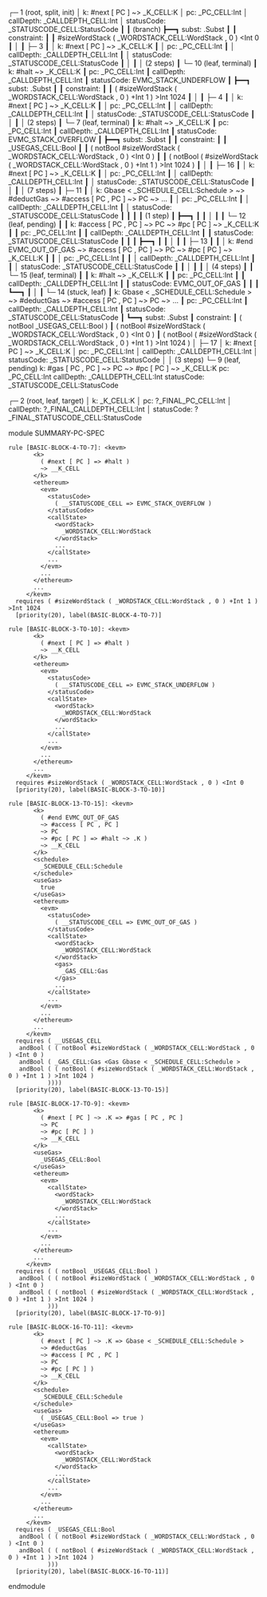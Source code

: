 
┌─ 1 (root, split, init)
│   k: #next [ PC ] ~> _K_CELL:K
│   pc: _PC_CELL:Int
│   callDepth: _CALLDEPTH_CELL:Int
│   statusCode: _STATUSCODE_CELL:StatusCode
┃
┃ (branch)
┣━━┓ subst: .Subst
┃  ┃ constraint:
┃  ┃     #sizeWordStack ( _WORDSTACK_CELL:WordStack , 0 ) <Int 0
┃  │
┃  ├─ 3
┃  │   k: #next [ PC ] ~> _K_CELL:K
┃  │   pc: _PC_CELL:Int
┃  │   callDepth: _CALLDEPTH_CELL:Int
┃  │   statusCode: _STATUSCODE_CELL:StatusCode
┃  │
┃  │  (2 steps)
┃  └─ 10 (leaf, terminal)
┃      k: #halt ~> _K_CELL:K
┃      pc: _PC_CELL:Int
┃      callDepth: _CALLDEPTH_CELL:Int
┃      statusCode: EVMC_STACK_UNDERFLOW
┃
┣━━┓ subst: .Subst
┃  ┃ constraint:
┃  ┃     ( #sizeWordStack ( _WORDSTACK_CELL:WordStack , 0 ) +Int 1 ) >Int 1024
┃  │
┃  ├─ 4
┃  │   k: #next [ PC ] ~> _K_CELL:K
┃  │   pc: _PC_CELL:Int
┃  │   callDepth: _CALLDEPTH_CELL:Int
┃  │   statusCode: _STATUSCODE_CELL:StatusCode
┃  │
┃  │  (2 steps)
┃  └─ 7 (leaf, terminal)
┃      k: #halt ~> _K_CELL:K
┃      pc: _PC_CELL:Int
┃      callDepth: _CALLDEPTH_CELL:Int
┃      statusCode: EVMC_STACK_OVERFLOW
┃
┣━━┓ subst: .Subst
┃  ┃ constraint:
┃  ┃     _USEGAS_CELL:Bool
┃  ┃     ( notBool #sizeWordStack ( _WORDSTACK_CELL:WordStack , 0 ) <Int 0 )
┃  ┃     ( notBool ( #sizeWordStack ( _WORDSTACK_CELL:WordStack , 0 ) +Int 1 ) >Int 1024 )
┃  │
┃  ├─ 16
┃  │   k: #next [ PC ] ~> _K_CELL:K
┃  │   pc: _PC_CELL:Int
┃  │   callDepth: _CALLDEPTH_CELL:Int
┃  │   statusCode: _STATUSCODE_CELL:StatusCode
┃  │
┃  │  (7 steps)
┃  ├─ 11
┃  │   k: Gbase < _SCHEDULE_CELL:Schedule > ~> #deductGas ~> #access [ PC , PC ] ~> PC ~>  ...
┃  │   pc: _PC_CELL:Int
┃  │   callDepth: _CALLDEPTH_CELL:Int
┃  │   statusCode: _STATUSCODE_CELL:StatusCode
┃  ┃
┃  ┃ (1 step)
┃  ┣━━┓
┃  ┃  │
┃  ┃  └─ 12 (leaf, pending)
┃  ┃      k: #access [ PC , PC ] ~> PC ~> #pc [ PC ] ~> _K_CELL:K
┃  ┃      pc: _PC_CELL:Int
┃  ┃      callDepth: _CALLDEPTH_CELL:Int
┃  ┃      statusCode: _STATUSCODE_CELL:StatusCode
┃  ┃
┃  ┣━━┓
┃  ┃  │
┃  ┃  ├─ 13
┃  ┃  │   k: #end EVMC_OUT_OF_GAS ~> #access [ PC , PC ] ~> PC ~> #pc [ PC ] ~> _K_CELL:K
┃  ┃  │   pc: _PC_CELL:Int
┃  ┃  │   callDepth: _CALLDEPTH_CELL:Int
┃  ┃  │   statusCode: _STATUSCODE_CELL:StatusCode
┃  ┃  │
┃  ┃  │  (4 steps)
┃  ┃  └─ 15 (leaf, terminal)
┃  ┃      k: #halt ~> _K_CELL:K
┃  ┃      pc: _PC_CELL:Int
┃  ┃      callDepth: _CALLDEPTH_CELL:Int
┃  ┃      statusCode: EVMC_OUT_OF_GAS
┃  ┃
┃  ┗━━┓
┃     │
┃     └─ 14 (stuck, leaf)
┃         k: Gbase < _SCHEDULE_CELL:Schedule > ~> #deductGas ~> #access [ PC , PC ] ~> PC ~>  ...
┃         pc: _PC_CELL:Int
┃         callDepth: _CALLDEPTH_CELL:Int
┃         statusCode: _STATUSCODE_CELL:StatusCode
┃
┗━━┓ subst: .Subst
   ┃ constraint:
   ┃     ( notBool _USEGAS_CELL:Bool )
   ┃     ( notBool #sizeWordStack ( _WORDSTACK_CELL:WordStack , 0 ) <Int 0 )
   ┃     ( notBool ( #sizeWordStack ( _WORDSTACK_CELL:WordStack , 0 ) +Int 1 ) >Int 1024 )
   │
   ├─ 17
   │   k: #next [ PC ] ~> _K_CELL:K
   │   pc: _PC_CELL:Int
   │   callDepth: _CALLDEPTH_CELL:Int
   │   statusCode: _STATUSCODE_CELL:StatusCode
   │
   │  (3 steps)
   └─ 9 (leaf, pending)
       k: #gas [ PC , PC ] ~> PC ~> #pc [ PC ] ~> _K_CELL:K
       pc: _PC_CELL:Int
       callDepth: _CALLDEPTH_CELL:Int
       statusCode: _STATUSCODE_CELL:StatusCode


┌─ 2 (root, leaf, target)
│   k: _K_CELL:K
│   pc: ?_FINAL_PC_CELL:Int
│   callDepth: ?_FINAL_CALLDEPTH_CELL:Int
│   statusCode: ?_FINAL_STATUSCODE_CELL:StatusCode



module SUMMARY-PC-SPEC
    
    
    rule [BASIC-BLOCK-4-TO-7]: <kevm>
           <k>
             ( #next [ PC ] => #halt )
             ~> __K_CELL
           </k>
           <ethereum>
             <evm>
               <statusCode>
                 ( __STATUSCODE_CELL => EVMC_STACK_OVERFLOW )
               </statusCode>
               <callState>
                 <wordStack>
                   _WORDSTACK_CELL:WordStack
                 </wordStack>
                 ...
               </callState>
               ...
             </evm>
             ...
           </ethereum>
           ...
         </kevm>
      requires ( #sizeWordStack ( _WORDSTACK_CELL:WordStack , 0 ) +Int 1 ) >Int 1024
      [priority(20), label(BASIC-BLOCK-4-TO-7)]
    
    rule [BASIC-BLOCK-3-TO-10]: <kevm>
           <k>
             ( #next [ PC ] => #halt )
             ~> __K_CELL
           </k>
           <ethereum>
             <evm>
               <statusCode>
                 ( __STATUSCODE_CELL => EVMC_STACK_UNDERFLOW )
               </statusCode>
               <callState>
                 <wordStack>
                   _WORDSTACK_CELL:WordStack
                 </wordStack>
                 ...
               </callState>
               ...
             </evm>
             ...
           </ethereum>
           ...
         </kevm>
      requires #sizeWordStack ( _WORDSTACK_CELL:WordStack , 0 ) <Int 0
      [priority(20), label(BASIC-BLOCK-3-TO-10)]
    
    rule [BASIC-BLOCK-13-TO-15]: <kevm>
           <k>
             ( #end EVMC_OUT_OF_GAS
             ~> #access [ PC , PC ]
             ~> PC
             ~> #pc [ PC ] => #halt ~> .K )
             ~> __K_CELL
           </k>
           <schedule>
             _SCHEDULE_CELL:Schedule
           </schedule>
           <useGas>
             true
           </useGas>
           <ethereum>
             <evm>
               <statusCode>
                 ( __STATUSCODE_CELL => EVMC_OUT_OF_GAS )
               </statusCode>
               <callState>
                 <wordStack>
                   _WORDSTACK_CELL:WordStack
                 </wordStack>
                 <gas>
                   _GAS_CELL:Gas
                 </gas>
                 ...
               </callState>
               ...
             </evm>
             ...
           </ethereum>
           ...
         </kevm>
      requires ( __USEGAS_CELL
       andBool ( ( notBool #sizeWordStack ( _WORDSTACK_CELL:WordStack , 0 ) <Int 0 )
       andBool ( _GAS_CELL:Gas <Gas Gbase < _SCHEDULE_CELL:Schedule >
       andBool ( ( notBool ( #sizeWordStack ( _WORDSTACK_CELL:WordStack , 0 ) +Int 1 ) >Int 1024 )
               ))))
      [priority(20), label(BASIC-BLOCK-13-TO-15)]
    
    rule [BASIC-BLOCK-17-TO-9]: <kevm>
           <k>
             ( #next [ PC ] ~> .K => #gas [ PC , PC ]
             ~> PC
             ~> #pc [ PC ] )
             ~> __K_CELL
           </k>
           <useGas>
             _USEGAS_CELL:Bool
           </useGas>
           <ethereum>
             <evm>
               <callState>
                 <wordStack>
                   _WORDSTACK_CELL:WordStack
                 </wordStack>
                 ...
               </callState>
               ...
             </evm>
             ...
           </ethereum>
           ...
         </kevm>
      requires ( ( notBool _USEGAS_CELL:Bool )
       andBool ( ( notBool #sizeWordStack ( _WORDSTACK_CELL:WordStack , 0 ) <Int 0 )
       andBool ( ( notBool ( #sizeWordStack ( _WORDSTACK_CELL:WordStack , 0 ) +Int 1 ) >Int 1024 )
               )))
      [priority(20), label(BASIC-BLOCK-17-TO-9)]
    
    rule [BASIC-BLOCK-16-TO-11]: <kevm>
           <k>
             ( #next [ PC ] ~> .K => Gbase < _SCHEDULE_CELL:Schedule >
             ~> #deductGas
             ~> #access [ PC , PC ]
             ~> PC
             ~> #pc [ PC ] )
             ~> __K_CELL
           </k>
           <schedule>
             _SCHEDULE_CELL:Schedule
           </schedule>
           <useGas>
             ( _USEGAS_CELL:Bool => true )
           </useGas>
           <ethereum>
             <evm>
               <callState>
                 <wordStack>
                   _WORDSTACK_CELL:WordStack
                 </wordStack>
                 ...
               </callState>
               ...
             </evm>
             ...
           </ethereum>
           ...
         </kevm>
      requires ( _USEGAS_CELL:Bool
       andBool ( ( notBool #sizeWordStack ( _WORDSTACK_CELL:WordStack , 0 ) <Int 0 )
       andBool ( ( notBool ( #sizeWordStack ( _WORDSTACK_CELL:WordStack , 0 ) +Int 1 ) >Int 1024 )
               )))
      [priority(20), label(BASIC-BLOCK-16-TO-11)]

endmodule
